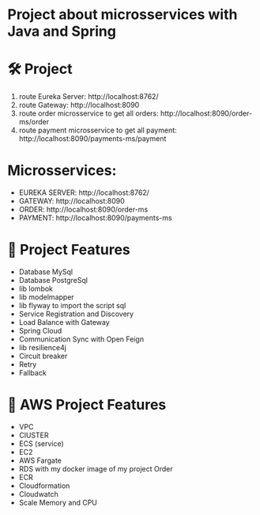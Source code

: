 # Project about microsservices with Java and Spring

# 🛠️ Project

1) route Eureka Server: http://localhost:8762/
2) route Gateway: http://localhost:8090
3) route order microsservice to get all orders: http://localhost:8090/order-ms/order
4) route payment microsservice to get all payment: http://localhost:8090/payments-ms/payment


# Microsservices:
* EUREKA SERVER: http://localhost:8762/
* GATEWAY: http://localhost:8090
* ORDER: http://localhost:8090/order-ms
* PAYMENT: http://localhost:8090/payments-ms


# :hammer: Project Features
* Database MySql
* Database PostgreSql
* lib lombok
* lib modelmapper
* lib flyway to import the script sql
* Service Registration and Discovery
* Load Balance with Gateway
* Spring Cloud
* Communication Sync with Open Feign
* lib resilience4j
*   Circuit breaker
*   Retry
*   Fallback

# :hammer: AWS Project Features
* VPC
* ClUSTER
* ECS (service)
* EC2
* AWS Fargate
* RDS with my docker image of my project Order
* ECR
* Cloudformation
* Cloudwatch
* Scale Memory and CPU



